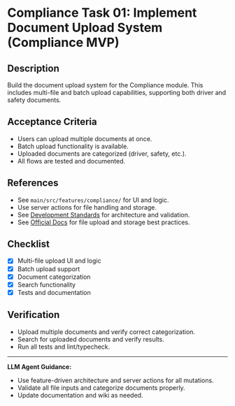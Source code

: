 # Compliance Task 01: Implement Document Upload System (Compliance MVP)

## Description
Build the document upload system for the Compliance module. This includes multi-file and batch upload capabilities, supporting both driver and safety documents.

## Acceptance Criteria
- Users can upload multiple documents at once.
- Batch upload functionality is available.
- Uploaded documents are categorized (driver, safety, etc.).
- All flows are tested and documented.

## References
- See `main/src/features/compliance/` for UI and logic.
- Use server actions for file handling and storage.
- See [Development Standards](../Development-Standards.md) for architecture and validation.
- See [Official Docs](../Official-Docs.md) for file upload and storage best practices.

## Checklist
- [x] Multi-file upload UI and logic
- [x] Batch upload support
- [x] Document categorization
- [x] Search functionality
- [x] Tests and documentation

## Verification
- Upload multiple documents and verify correct categorization.
- Search for uploaded documents and verify results.
- Run all tests and lint/typecheck.

---

**LLM Agent Guidance:**
- Use feature-driven architecture and server actions for all mutations.
- Validate all file inputs and categorize documents properly.
- Update documentation and wiki as needed.
